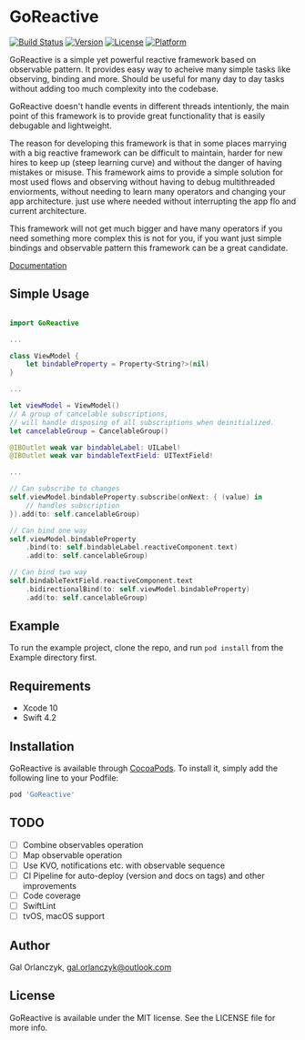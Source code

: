 # GoReactive

[![Build Status](https://travis-ci.org/gal-orlanczyk/go-reactive.svg?branch=develop)](https://travis-ci.org/gal-orlanczyk/go-reactive)
[![Version](https://img.shields.io/cocoapods/v/GoReactive.svg?style=flat)](https://cocoapods.org/pods/GoReactive)
[![License](https://img.shields.io/cocoapods/l/GoReactive.svg?style=flat)](https://cocoapods.org/pods/GoReactive)
[![Platform](https://img.shields.io/cocoapods/p/GoReactive.svg?style=flat)](https://cocoapods.org/pods/GoReactive)

GoReactive is a simple yet powerful reactive framework based on observable pattern.
It provides easy way to acheive many simple tasks like observing, binding and more.
Should be useful for many day to day tasks without adding too much complexity into the codebase.

GoReactive doesn't handle events in different threads intentionly, the main point of this framework is to provide great functionality that is easily debugable and lightweight.

The reason for developing this framework is that in some places marrying with a big reactive framework can be difficult to maintain, harder for new hires to keep up (steep learning curve) and without the danger of having mistakes or misuse.
This framework aims to provide a simple solution for most used flows and observing without having to debug multithreaded enviorments, without needing to learn many operators and changing your app architecture. just use where needed without interrupting the app flo and current architecture.

This framework will not get much bigger and have many operators if you need something more complex this is not for you, if you want just simple bindings and observable pattern this framework can be a great candidate.

[Documentation](https://gal-orlanczyk.github.io/go-reactive)

## Simple Usage

```swift

import GoReactive

...

class ViewModel {
    let bindableProperty = Property<String?>(nil)
}

...

let viewModel = ViewModel()
// A group of cancelable subscriptions, 
// will handle disposing of all subscriptions when deinitialized.
let cancelableGroup = CancelableGroup()

@IBOutlet weak var bindableLabel: UILabel!
@IBOutlet weak var bindableTextField: UITextField!

...

// Can subscribe to changes
self.viewModel.bindableProperty.subscribe(onNext: { (value) in
    // handles subscription
}).add(to: self.cancelableGroup)

// Can bind one way
self.viewModel.bindableProperty
    .bind(to: self.bindableLabel.reactiveComponent.text)
    .add(to: self.cancelableGroup)

// Can bind two way
self.bindableTextField.reactiveComponent.text
    .bidirectionalBind(to: self.viewModel.bindableProperty)
    .add(to: self.cancelableGroup)
```

## Example

To run the example project, clone the repo, and run `pod install` from the Example directory first.

## Requirements

* Xcode 10
* Swift 4.2

## Installation

GoReactive is available through [CocoaPods](https://cocoapods.org). To install
it, simply add the following line to your Podfile:

```ruby
pod 'GoReactive'
```

## TODO

* [ ] Combine observables operation
* [ ] Map observable operation
* [ ] Use KVO, notifications etc. with observable sequence
* [ ] CI Pipeline for auto-deploy (version and docs on tags) and other improvements
* [ ] Code coverage
* [ ] SwiftLint
* [ ] tvOS, macOS support

## Author

Gal Orlanczyk, gal.orlanczyk@outlook.com

## License

GoReactive is available under the MIT license. See the LICENSE file for more info.
